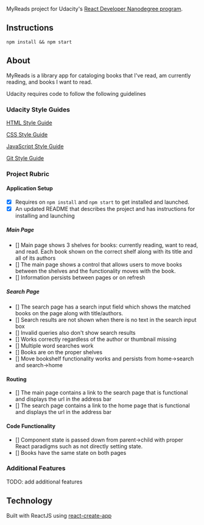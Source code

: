 MyReads project for Udacity's [React Developer Nanodegree program](https://www.udacity.com/course/react-nanodegree--nd019).

## Instructions

`npm install && npm start`

## About

MyReads is a library app for cataloging books that I've read, am currently reading, and books I want to read.

Udacity requires code to follow the following guidelines


### Udacity Style Guides

[HTML Style Guide](http://udacity.github.io/frontend-nanodegree-styleguide/index.html)

[CSS Style Guide](http://udacity.github.io/frontend-nanodegree-styleguide/css.html)

[JavaScript Style Guide](http://udacity.github.io/frontend-nanodegree-styleguide/javascript.html)

[Git Style Guide](https://udacity.github.io/git-styleguide/)

### Project Rubric

#### Application Setup

- [x] Requires on `npm install` and `npm start` to get installed and launched.
- [x] An updated README that describes the project and has instructions for installing and launching

##### Main Page

- [] Main page shows 3 shelves for books: currently reading, want to read, and read. Each book shown on the correct shelf along with its title and all of its authors
- [] The main page shows a control that allows users to move books between the shelves and the functionality moves with the book.
- [] Information persists between pages or on refresh

##### Search Page

- [] The search page has a search input field which shows the matched books on the page along with title/authors.
- [] Search results are not shown when there is no text in the search input box
- [] Invalid queries also don't show search results
- [] Works correctly regardless of the author or thumbnail missing
- [] Multiple word searches work
- [] Books are on the proper shelves
- [] Move bookshelf functionality works and persists from home->search and search->home

#### Routing

- [] The main page contains a link to the search page that is functional and displays the url in the address bar
- [] The search page contains a link to the home page that is functional and displays the url in the address bar

#### Code Functionality

- [] Component state is passed down from parent->child with proper React paradigms such as not directly setting state.
- [] Books have the same state on both pages

### Additional Features

TODO: add additional features


## Technology

Built with ReactJS using [react-create-app](https://github.com/facebook/create-react-app)

